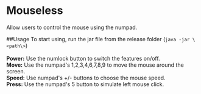 # Mouseless
Allow users to control the mouse using the numpad.<br />

##Usage
To start using, run the jar file from the release folder (`java -jar \<path\>`)
<br /><br />
<b>Power:</b> Use the numlock button to switch the features on/off.<br />
<b>Move:</b> Use the numpad's 1,2,3,4,6,7,8,9 to move the mouse around the screen.<br />
<b>Speed:</b> Use numpad's +/- buttons to choose the mouse speed.<br />
<b>Press:</b> Use the numpad's 5 button to simulate left mouse click.<br />
